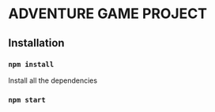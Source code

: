 # ADVENTURE GAME PROJECT

## Installation

### `npm install`

Install all the dependencies

### `npm start`
